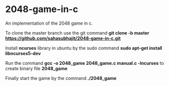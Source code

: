 # 2048-game-in-c

An implementation of the 2048 game in c. 

To clone the master branch use the git command **git clone -b master https://github.com/sahasubhajit/2048-game-in-c.git**

Install **ncurses** library in ubuntu by the sudo command **sudo apt-get install libncurses5-dev**

Run the command **gcc -o 2048_game 2048_game.c manual.c -lncurses** to create binary file **2048_game**

Finally start the game by the command **./2048_game**
